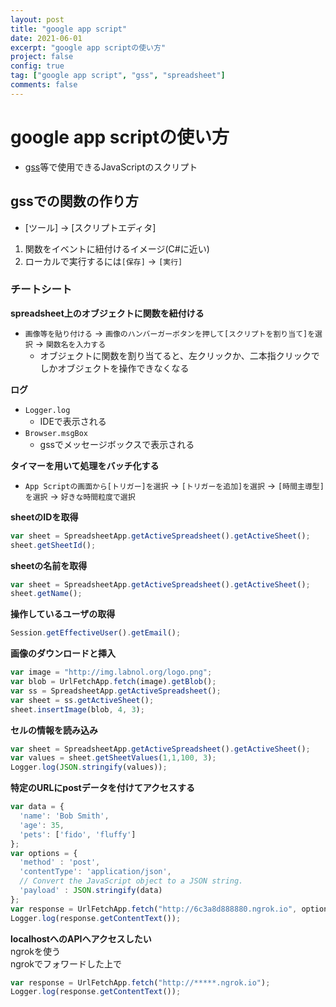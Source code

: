 ```yaml
---
layout: post
title: "google app script"
date: 2021-06-01
excerpt: "google app scriptの使い方"
project: false
config: true
tag: ["google app script", "gss", "spreadsheet"]
comments: false
---
```


# google app scriptの使い方
 - [gss](/gss/)等で使用できるJavaScriptのスクリプト

## gssでの関数の作り方
 - [ツール] -> [スクリプトエディタ]

 1. 関数をイベントに紐付けるイメージ(C#に近い)
 2. ローカルで実行するには`[保存]` -> `[実行]`

### チートシート

**spreadsheet上のオブジェクトに関数を紐付ける**  
 - `画像等を貼り付ける` -> `画像のハンバーガーボタンを押して[スクリプトを割り当て]を選択` -> `関数名を入力する`  
   - オブジェクトに関数を割り当てると、左クリックか、二本指クリックでしかオブジェクトを操作できなくなる

**ログ**  
 - `Logger.log`
   - IDEで表示される
 - `Browser.msgBox`
   - gssでメッセージボックスで表示される

**タイマーを用いて処理をバッチ化する**  
 - `App Scriptの画面から[トリガー]を選択` -> `[トリガーを追加]を選択` -> `[時間主導型]を選択` -> `好きな時間粒度で選択`

**sheetのIDを取得**  
```js
var sheet = SpreadsheetApp.getActiveSpreadsheet().getActiveSheet();
sheet.getSheetId();
```

**sheetの名前を取得**  
```js
var sheet = SpreadsheetApp.getActiveSpreadsheet().getActiveSheet();
sheet.getName();
```

**操作しているユーザの取得**  
```js
Session.getEffectiveUser().getEmail();
```

**画像のダウンロードと挿入**  
```js
var image = "http://img.labnol.org/logo.png";
var blob = UrlFetchApp.fetch(image).getBlob();
var ss = SpreadsheetApp.getActiveSpreadsheet();
var sheet = ss.getActiveSheet();
sheet.insertImage(blob, 4, 3);
```

**セルの情報を読み込み**  
```js
var sheet = SpreadsheetApp.getActiveSpreadsheet().getActiveSheet();
var values = sheet.getSheetValues(1,1,100, 3);
Logger.log(JSON.stringify(values));
```

**特定のURLにpostデータを付けてアクセスする**  
```js
var data = {
  'name': 'Bob Smith',
  'age': 35,
  'pets': ['fido', 'fluffy']
};
var options = {
  'method' : 'post',
  'contentType': 'application/json',
  // Convert the JavaScript object to a JSON string.
  'payload' : JSON.stringify(data)
};
var response = UrlFetchApp.fetch("http://6c3a8d888880.ngrok.io", options);
Logger.log(response.getContentText());
```

**localhostへのAPIへアクセスしたい**  
ngrokを使う  
ngrokでフォワードした上で  
```js
var response = UrlFetchApp.fetch("http://*****.ngrok.io");
Logger.log(response.getContentText());
```



